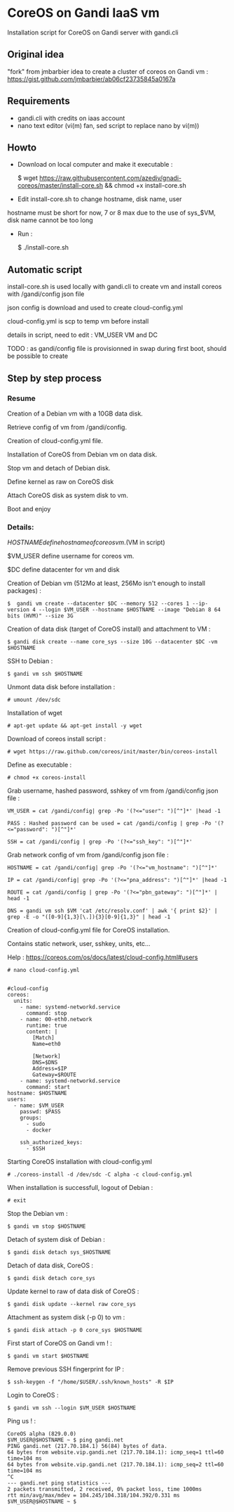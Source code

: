 # CoreOS on Gandi IaaS vm
Installation script for CoreOS on Gandi server with gandi.cli

## Original idea
"fork" from jmbarbier idea to create a cluster of coreos on Gandi vm : 
https://gist.github.com/jmbarbier/ab06cf23735845a0167a


## Requirements
 - gandi.cli with credits on iaas account
 - nano text editor (vi(m) fan, sed script to replace nano by vi(m))

## Howto 

* Download on local computer and make it executable : 

    
    $ wget https://raw.githubusercontent.com/azediv/gnadi-coreos/master/install-core.sh && chmod +x install-core.sh

* Edit install-core.sh to change hostname, disk name, user 

hostname must be short for now, 7 or 8 max due to the use of sys_$VM, disk name cannot be too long

* Run :


    $ ./install-core.sh

## Automatic script

install-core.sh is used locally with gandi.cli to create vm and install coreos with /gandi/config json file

json config is download and used to create cloud-config.yml

cloud-config.yml is scp to temp vm before install

details in script, need to edit : VM_USER VM and DC

TODO : as gandi/config file is provisionned in swap during first boot, should be possible to create 


## Step by step process

### Resume

Creation of a Debian vm with a 10GB data disk.

Retrieve config of vm from /gandi/config.

Creation of cloud-config.yml file.

Installation of CoreOS from Debian vm on data disk.

Stop vm and detach of Debian disk.

Define kernel as raw on CoreOS disk 

Attach CoreOS disk as system disk to vm.

Boot and enjoy

### Details:

$HOSTNAME define hostname of coreos vm. ($VM in script)

$VM_USER define username for coreos vm.

$DC define datacenter for vm and disk 

Creation of Debian vm (512Mo at least, 256Mo isn't enough to install packages) :

	$  gandi vm create --datacenter $DC --memory 512 --cores 1 --ip-version 4 --login $VM_USER --hostname $HOSTNAME --image "Debian 8 64 bits (HVM)" --size 3G

Creation of data disk (target of CoreOS install) and attachment to VM :

	$ gandi disk create --name core_sys --size 10G --datacenter $DC -vm $HOSTNAME

SSH to Debian :

	$ gandi vm ssh $HOSTNAME

Unmont data disk before installation :

	# umount /dev/sdc

Installation of wget

	# apt-get update && apt-get install -y wget 

Download of coreos install script :

	# wget https://raw.github.com/coreos/init/master/bin/coreos-install

Define as executable :

	# chmod +x coreos-install

Grab username, hashed password, sshkey of vm from /gandi/config json file : 

	VM_USER = cat /gandi/config| grep -Po '(?<="user": ")[^"]*' |head -1

	PASS : Hashed password can be used = cat /gandi/config | grep -Po '(?<="password": ")[^"]*'

	SSH = cat /gandi/config | grep -Po '(?<="ssh_key": ")[^"]*'

Grab network config of vm from /gandi/config json file : 

	HOSTNAME = cat /gandi/config| grep -Po '(?<="vm_hostname": ")[^"]*'

	IP = cat /gandi/config| grep -Po '(?<="pna_address": ")[^"]*' |head -1

	ROUTE = cat /gandi/config | grep -Po '(?<="pbn_gateway": ")[^"]*' | head -1

	DNS = gandi vm ssh $VM 'cat /etc/resolv.conf' | awk '{ print $2}' | grep -E -o "([0-9]{1,3}[\.]){3}[0-9]{1,3}" | head -1

Creation of cloud-config.yml file for CoreOS installation.

Contains static network, user, sshkey, units, etc...

Help : https://coreos.com/os/docs/latest/cloud-config.html#users


	# nano cloud-config.yml


	#cloud-config
	coreos:
	  units:
	    - name: systemd-networkd.service
	      command: stop
	    - name: 00-eth0.network
	      runtime: true
	      content: |
	        [Match]
	        Name=eth0

	        [Network]
	        DNS=$DNS
	        Address=$IP
	        Gateway=$ROUTE
	    - name: systemd-networkd.service
	      command: start
	hostname: $HOSTNAME
	users:
	  - name: $VM_USER
	    passwd: $PASS
	    groups:
	      - sudo
	      - docker
	      
	    ssh_authorized_keys:
	      - $SSH


Starting CoreOS installation with cloud-config.yml

	# ./coreos-install -d /dev/sdc -C alpha -c cloud-config.yml

When installation is successfull, logout of Debian :

	# exit

Stop the Debian vm :

	$ gandi vm stop $HOSTNAME

Detach of system disk of Debian :

	$ gandi disk detach sys_$HOSTNAME

Detach of data disk, CoreOS :

	$ gandi disk detach core_sys

Update kernel to raw of data disk of CoreOS :

	$ gandi disk update --kernel raw core_sys

Attachment as system disk (-p 0) to vm :

	$ gandi disk attach -p 0 core_sys $HOSTNAME

First start of CoreOS on Gandi vm ! :

	$ gandi vm start $HOSTNAME

Remove previous SSH fingerprint for IP  :

	$ ssh-keygen -f "/home/$USER/.ssh/known_hosts" -R $IP

Login to CoreOS :

	$ gandi vm ssh --login $VM_USER $HOSTNAME

Ping us ! :

	CoreOS alpha (829.0.0)
	$VM_USER@$HOSTNAME ~ $ ping gandi.net
	PING gandi.net (217.70.184.1) 56(84) bytes of data.
	64 bytes from website.vip.gandi.net (217.70.184.1): icmp_seq=1 ttl=60 time=104 ms
	64 bytes from website.vip.gandi.net (217.70.184.1): icmp_seq=2 ttl=60 time=104 ms
	^C
	--- gandi.net ping statistics ---
	2 packets transmitted, 2 received, 0% packet loss, time 1000ms
	rtt min/avg/max/mdev = 104.245/104.318/104.392/0.331 ms
	$VM_USER@$HOSTNAME ~ $ 

